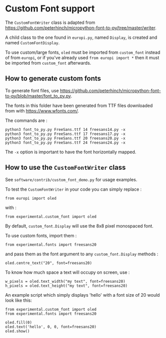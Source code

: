Custom Font support
===================

The `CustomFontWriter` class is adapted from <https://github.com/peterhinch/micropython-font-to-py/tree/master/writer>.

A child class to the one found in `europi.py`, named `Display`, is created and named `CustomFontDisplay`.

To use custom/large fonts, `oled` must be imported from `custom_font` instead of from `europi`, or if you've already used `from europi import *` then it must be imported from `custom_font` afterwards.

How to generate custom fonts
----------------------------

To generate font files, use <https://github.com/peterhinch/micropython-font-to-py/blob/master/font_to_py.py>.

The fonts in this folder have been generated from TTF files downloaded from with <https://www.wfonts.com/>.

The commands are :

    python3 font_to_py.py FreeSans.ttf 14 freesans14.py -x
    python3 font_to_py.py FreeSans.ttf 17 freesans17.py -x
    python3 font_to_py.py FreeSans.ttf 20 freesans20.py -x
    python3 font_to_py.py FreeSans.ttf 24 freesans24.py -x

The `-x` option is important to have the font horizontally mapped.

How to use the `CustomFontWriter` class
---------------------------------------

See `software/contrib/custom_font_demo.py` for usage examples.

To test the `CustomFontWriter` in your code you can simply replace :

    from europi import oled

with :

    from experimental.custom_font import oled

By default, `custom_font.Display` will use the 8x8 pixel monospaced font.

To use custom fonts, import them :

    from experimental.fonts import freesans20

and pass them as the font argument to any `custom_font.Display` methods :

    oled.centre_text("20", font=freesans20)

To know how much space a text will occupy on screen, use :

    w_pixels = oled.text_width("my text", font=freesans20)
    h_pixels = oled.text_height("my text", font=freesans20)

An example script which simply displays 'hello' with a font size of 20 would look like this:

    from experimental.custom_font import oled
    from experimental.fonts import freesans20

    oled.fill(0)
    oled.text('hello', 0, 0, font=freesans20)
    oled.show()
